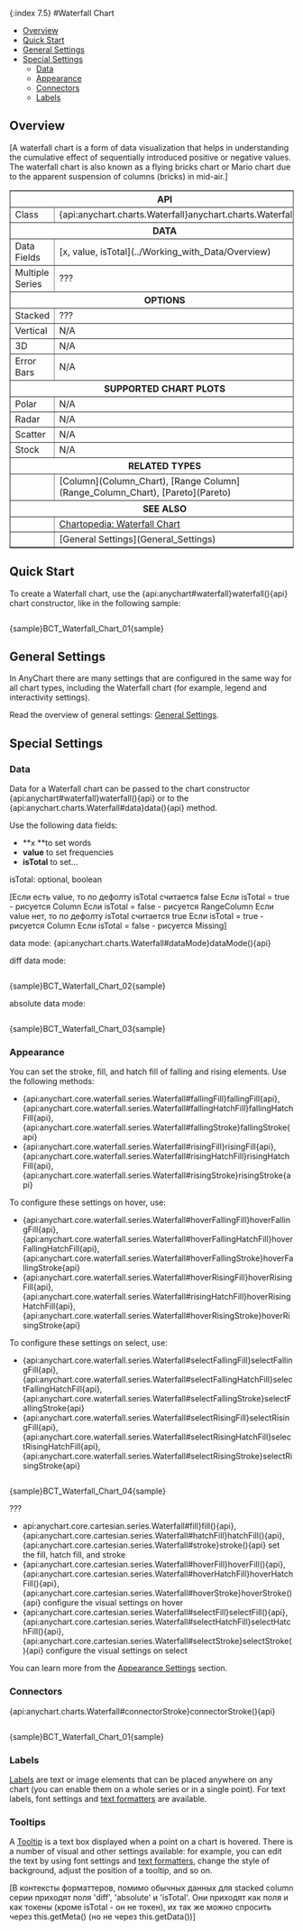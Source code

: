 {:index 7.5}
#Waterfall Chart

* [Overview](#overview)
* [Quick Start](#quick_start)
* [General Settings](#general_settings)
* [Special Settings](#special_settings)
  * [Data](#data)
  * [Appearance](#appearance)
  * [Connectors](#connectors)
  * [Labels](#labels)

## Overview

[A waterfall chart is a form of data visualization that helps in understanding the cumulative effect of sequentially introduced positive or negative values. The waterfall chart is also known as a flying bricks chart or Mario chart due to the apparent suspension of columns (bricks) in mid-air.]

<table border="1" class="seriesTABLE">
<tr><th colspan=2>API</th></tr>
<tr><td>Class</td><td>{api:anychart.charts.Waterfall}anychart.charts.Waterfall{api}</td></tr>
<tr><th colspan=2>DATA</th></tr>
<tr><td>Data Fields</td><td>[x, value, isTotal](../Working_with_Data/Overview)</td></tr>
<tr><td>Multiple Series</td><td>???</td></tr>
<tr><th colspan=2>OPTIONS</th></tr>
<tr><td>Stacked</td><td>???</td></tr>
<tr><td>Vertical</td><td>N/A</td></tr>
<tr><td>3D</td><td>N/A</td></tr>
<tr><td>Error Bars</td><td>N/A</td></tr>
<tr><th colspan=2>SUPPORTED CHART PLOTS</th></tr>
<tr><td>Polar</td><td>N/A</td></tr>
<tr><td>Radar</td><td>N/A</td></tr>
<tr><td>Scatter</td><td>N/A</td></tr>
<tr><td>Stock</td><td>N/A</td></tr>
<tr><th colspan=2>RELATED TYPES</th></tr>
<tr><td></td><td>[Column](Column_Chart), [Range Column](Range_Column_Chart), [Pareto](Pareto)</td></tr>
<tr><th colspan=2>SEE ALSO</th></tr>
<tr><td></td><td><a href="https://www.anychart.com/chartopedia/chart-types/waterfall-chart/" target="_blank">Chartopedia: Waterfall Chart</a></td></tr>
<tr><td></td><td>[General Settings](General_Settings)</td></tr>
</table>

## Quick Start

To create a Waterfall chart, use the {api:anychart#waterfall}waterfall(){api} chart constructor, like in the following sample:

```

```

{sample}BCT\_Waterfall\_Chart\_01{sample}

## General Settings

In AnyChart there are many settings that are configured in the same way for all chart types, including the Waterfall chart (for example, legend and interactivity settings).

Read the overview of general settings: [General Settings](General_Settings).

## Special Settings

### Data

Data for a Waterfall chart can be passed to the chart constructor {api:anychart#waterfall}waterfall(){api} or to the {api:anychart.charts.Waterfall#data}data(){api} method.

Use the following data fields:

* **x **to set words
* **value** to set frequencies
* **isTotal** to set...

isTotal: optional, boolean

[Если есть value, то по дефолту isTotal считается false
    Если isTotal = true - рисуется Column
    Если isTotal = false - рисуется RangeColumn
Если value нет, то по дефолту isTotal считается true
    Если isTotal = true - рисуется Column
    Если isTotal = false - рисуется Missing]

data mode: {api:anychart.charts.Waterfall#dataMode}dataMode(){api}

diff data mode:

```

```

{sample}BCT\_Waterfall\_Chart\_02{sample}

absolute data mode:

```

```

{sample}BCT\_Waterfall\_Chart\_03{sample}

### Appearance

You can set the stroke, fill, and hatch fill of falling and rising elements. Use the following methods:

* {api:anychart.core.waterfall.series.Waterfall#fallingFill}fallingFill{api}, {api:anychart.core.waterfall.series.Waterfall#fallingHatchFill}fallingHatchFill{api}, {api:anychart.core.waterfall.series.Waterfall#fallingStroke}fallingStroke{api}
* {api:anychart.core.waterfall.series.Waterfall#risingFill}risingFill{api}, {api:anychart.core.waterfall.series.Waterfall#risingHatchFill}risingHatchFill{api}, {api:anychart.core.waterfall.series.Waterfall#risingStroke}risingStroke{api}

To configure these settings on hover, use:

* {api:anychart.core.waterfall.series.Waterfall#hoverFallingFill}hoverFallingFill{api}, {api:anychart.core.waterfall.series.Waterfall#hoverFallingHatchFill}hoverFallingHatchFill{api}, {api:anychart.core.waterfall.series.Waterfall#hoverFallingStroke}hoverFallingStroke{api}
* {api:anychart.core.waterfall.series.Waterfall#hoverRisingFill}hoverRisingFill{api}, {api:anychart.core.waterfall.series.Waterfall#risingHatchFill}hoverRisingHatchFill{api}, {api:anychart.core.waterfall.series.Waterfall#hoverRisingStroke}hoverRisingStroke{api}

To configure these settings on select, use:

* {api:anychart.core.waterfall.series.Waterfall#selectFallingFill}selectFallingFill{api}, {api:anychart.core.waterfall.series.Waterfall#selectFallingHatchFill}selectFallingHatchFill{api}, {api:anychart.core.waterfall.series.Waterfall#selectFallingStroke}selectFallingStroke{api}
* {api:anychart.core.waterfall.series.Waterfall#selectRisingFill}selectRisingFill{api}, {api:anychart.core.waterfall.series.Waterfall#selectRisingHatchFill}selectRisingHatchFill{api}, {api:anychart.core.waterfall.series.Waterfall#selectRisingStroke}selectRisingStroke{api}

```

```

{sample}BCT\_Waterfall\_Chart\_04{sample}

???

* api:anychart.core.cartesian.series.Waterfall#fill}fill(){api}, {api:anychart.core.cartesian.series.Waterfall#hatchFill}hatchFill(){api}, {api:anychart.core.cartesian.series.Waterfall#stroke}stroke(){api} set the fill, hatch fill, and stroke
* {api:anychart.core.cartesian.series.Waterfall#hoverFill}hoverFill(){api}, {api:anychart.core.cartesian.series.Waterfall#hoverHatchFill}hoverHatchFill(){api}, {api:anychart.core.cartesian.series.Waterfall#hoverStroke}hoverStroke(){api} configure the visual settings on hover
* {api:anychart.core.cartesian.series.Waterfall#selectFill}selectFill(){api}, {api:anychart.core.cartesian.series.Waterfall#selectHatchFill}selectHatchFill(){api}, {api:anychart.core.cartesian.series.Waterfall#selectStroke}selectStroke(){api} configure the visual settings on select

You can learn more from the [Appearance Settings](../Appearance_Settings) section.

### Connectors

{api:anychart.charts.Waterfall#connectorStroke}connectorStroke(){api} 

```

```

{sample}BCT\_Waterfall\_Chart\_01{sample}

### Labels

[Labels](../Common_Settings/Labels) are text or image elements that can be placed anywhere on any chart (you can enable them on a whole series or in a single point). For text labels, font settings and [text formatters](../Common_Settings/Text_Formatters) are available.

### Tooltips

A [Tooltip](../Common_Settings/Tooltip) is a text box displayed when a point on a chart is hovered. There is a number of visual and other settings available: for example, you can edit the text by using font settings and [text formatters](../Common_Settings/Text_Formatters), change the style of background, adjust the position of a tooltip, and so on.

[В контексты форматтеров, помимо обычных данных для stacked column серии приходят поля 'diff', 'absolute' и 'isTotal'. Они приходят как поля и как токены (кроме isTotal - он не токен), их так же можно спросить через this.getMeta() (но не через this.getData())]